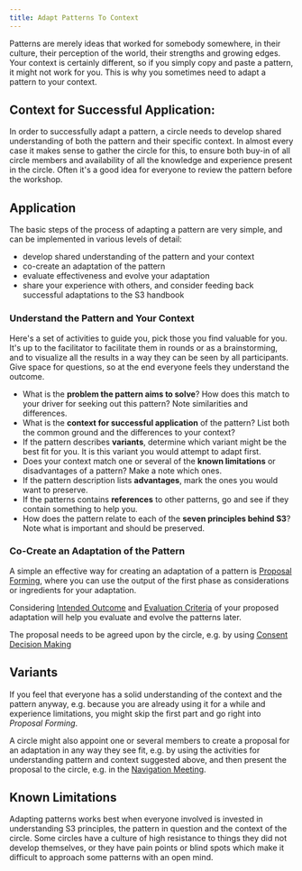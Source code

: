 ```yaml
---
title: Adapt Patterns To Context
---
```



Patterns are merely ideas that worked for somebody somewhere, in their culture, their perception of the world, their strengths and growing edges. Your context is certainly different, so if you simply copy and paste a pattern, it might not work for you. This is why you sometimes need to adapt a pattern to your context. 

  
## Context for Successful Application:

In order to successfully adapt a pattern, a circle needs to develop shared understanding of both the pattern and their specific context. In almost every case it makes sense to gather the circle for this, to ensure both buy-in of all circle members and availability of all the knowledge and experience present in the circle. Often it's a good idea for everyone to review the pattern before the workshop.

  
## Application

The basic steps of the process of adapting a pattern are very simple, and can be implemented in various levels of detail:

* develop shared understanding of the pattern and your context
* co-create an adaptation of the pattern
* evaluate effectiveness and evolve your adaptation
* share your experience with others, and consider feeding back successful adaptations to the S3 handbook


### Understand the Pattern and Your Context ###

Here's a set of activities to guide you, pick those you find valuable for you. It's up to the facilitator to facilitate them in rounds or as a brainstorming, and to visualize all the results in a way they can be seen by all participants. Give space for questions, so at the end everyone feels they understand the outcome.

* What is the **problem the pattern aims to solve**? How does this match to your driver for seeking out this pattern? Note similarities and differences. 
* What is the **context for successful application** of the pattern? List both the common ground and the differences to your context? 
* If the pattern describes **variants**, determine which variant might be the best fit for you. It is this variant you would attempt to adapt first.
* Does your context match one or several of the **known limitations** or disadvantages of a pattern? Make a note which ones.
* If the pattern description lists **advantages**, mark the ones you would want to preserve.
* If the patterns contains **references** to other patterns, go and see if they contain something  to help you.
* How does the pattern relate to each of the **seven principles behind S3**? Note what is important and should be preserved.


### Co-Create an Adaptation of the Pattern ###

A simple an effective way for creating an adaptation of a pattern is [Proposal Forming](proposal-forming.md), where you can use the output of the first phase as considerations or ingredients for your adaptation.

Considering [Intended Outcome](intended-outcome.md) and [Evaluation Criteria](evaluation-criteria.md)  of your proposed adaptation will help you evaluate and evolve the patterns later.

The proposal needs to be agreed upon by the circle, e.g. by using [Consent Decision Making](consent-decision-making.md)


## Variants ##

If you feel that everyone has a solid understanding of the context and the pattern anyway, e.g. because you are already using it for a while and experience limitations, you might skip the first part and go right into *Proposal Forming*.

A circle might also appoint one or several members to create a proposal for an adaptation in any way they see fit, e.g. by using the activities for understanding pattern and context suggested above, and then present the proposal to the circle, e.g. in the [Navigation Meeting](navigation-meeting.md).


## Known Limitations ##

Adapting patterns works best when everyone involved is invested in understanding S3 principles, the pattern in question and the context of the circle. Some circles have a culture of high resistance to things they did not develop themselves, or they have pain points or blind spots which make it difficult to approach some patterns with an open mind.


